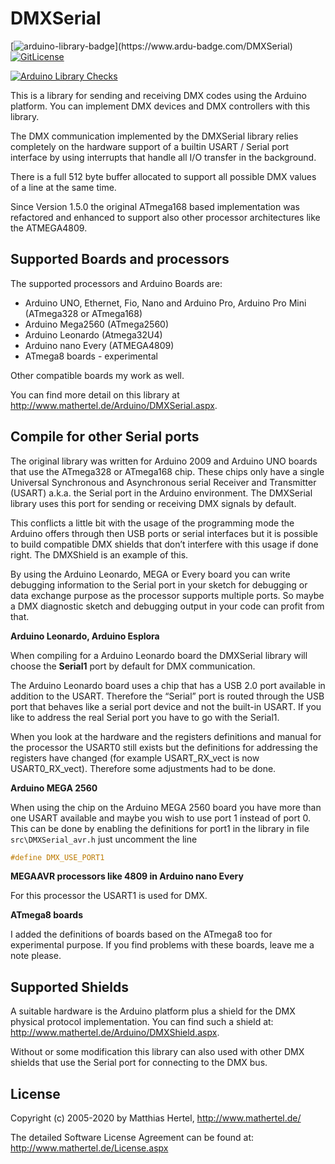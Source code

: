 # DMXSerial

[![arduino-library-badge](https://www.ardu-badge.com/badge/DMXSerial.svg?)](https://www.ardu-badge.com/DMXSerial)
[![GitLicense](https://gitlicense.com/badge/mathertel/DMXSerial)](https://gitlicense.com/license/mathertel/DMXSerial)

[![Arduino Library Checks](https://github.com/mathertel/DMXSerial/actions/workflows/arduino-checks.yml/badge.svg)](https://github.com/mathertel/DMXSerial/actions/workflows/arduino-checks.yml)


This is a library for sending and receiving DMX codes using the Arduino platform.
You can implement DMX devices and DMX controllers with this library.

The DMX communication implemented by the DMXSerial library relies completely on the hardware support of a builtin USART / Serial port interface
by using interrupts that handle all I/O transfer in the background.

There is a full 512 byte buffer allocated to support all possible DMX values of a line at the same time. 

Since Version 1.5.0 the original ATmega168 based implementation was refactored and enhanced
to support also other processor architectures like the ATMEGA4809.


## Supported Boards and processors

The supported processors and Arduino Boards are:
* Arduino UNO, Ethernet, Fio, Nano and Arduino Pro, Arduino Pro Mini (ATmega328 or ATmega168)
* Arduino Mega2560 (ATmega2560)
* Arduino Leonardo (Atmega32U4)
* Arduino nano Every (ATMEGA4809)
* ATmega8 boards - experimental

Other compatible boards my work as well.

You can find more detail on this library at http://www.mathertel.de/Arduino/DMXSerial.aspx.


## Compile for other Serial ports

The original library was written for Arduino 2009 and Arduino UNO boards that use the ATmega328 or ATmega168 chip.
These chips only have a single Universal Synchronous and Asynchronous serial Receiver and Transmitter (USART) a.k.a. the Serial port in the Arduino environment.
The DMXSerial library uses this port for sending or receiving DMX signals by default.

This conflicts a little bit with the usage of the programming mode the Arduino offers through then USB ports or serial interfaces but it is possible to build compatible DMX shields that don’t interfere with this usage if done right. The DMXShield is an example of this.

By using the Arduino Leonardo, MEGA or Every board you can write debugging information to the Serial port in your sketch for debugging or data exchange purpose as the processor supports multiple ports.
So maybe a DMX diagnostic sketch and debugging output in your code can profit from that.


**Arduino Leonardo, Arduino Esplora**

When compiling for a Arduino Leonardo board the DMXSerial library will choose the **Serial1** port by default for DMX communication.

The Arduino Leonardo board uses a chip that has a USB 2.0 port available in addition to the USART. Therefore the “Serial” port is routed through the USB port that behaves like a serial port device and not the built-in USART. If you like to address the real Serial port you have to go with the Serial1.

When you look at the hardware and the registers definitions and manual for the processor the USART0 still exists but the definitions for addressing the registers have changed
(for example USART_RX_vect is now USART0_RX_vect). Therefore some adjustments had to be done. 


**Arduino MEGA 2560**

When using the chip on the Arduino MEGA 2560 board you have more than one USART available and maybe you wish to use port 1 instead of port 0.
This can be done by enabling the definitions for port1 in the library in file `src\DMXSerial_avr.h` just uncomment the line

```CPP
#define DMX_USE_PORT1
```

**MEGAAVR processors like 4809 in Arduino nano Every**

For this processor the USART1 is used for DMX.


**ATmega8 boards**

I added the definitions of boards based on the ATmega8 too for experimental purpose. If you find problems with these boards, leave me a note please.



## Supported Shields

A suitable hardware is the Arduino platform plus a shield for the DMX physical protocol implementation.
You can find such a shield at: http://www.mathertel.de/Arduino/DMXShield.aspx.

Without or some modification this library can also used with other DMX shields
that use the Serial port for connecting to the DMX bus.


## License

Copyright (c) 2005-2020 by Matthias Hertel,  http://www.mathertel.de/

The detailed Software License Agreement can be found at: http://www.mathertel.de/License.aspx

